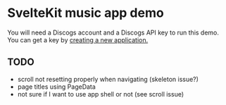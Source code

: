 # SvelteKit music app demo

You will need a Discogs account and a Discogs API key to run this demo. You can get a key by [creating a new application.](https://www.discogs.com/settings/developers)

## TODO

- scroll not resetting properly when navigating (skeleton issue?)
- page titles using PageData
- not sure if I want to use app shell or not (see scroll issue)
